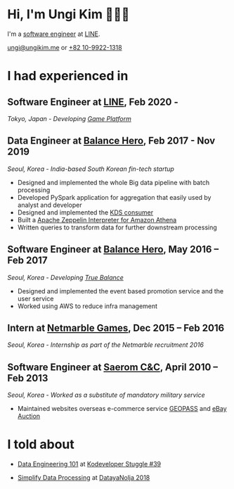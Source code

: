 # Hi, I'm Ungi Kim 👋🧑‍💻

I'm a [software engineer](https://github.com/ungikim) at [LINE](https://linecorp.com/ja/).

[ungi@ungikim.me](mailto:ungi@ungikim.me) or [+82 10-9922-1318](sms:821099221318)

# I had experienced in

## **Software Engineer** at [LINE](https://linecorp.com/ja/), Feb 2020 -

_Tokyo, Japan - Developing [Game Platform](https://developers.game.line.me/)_

## **Data Engineer** at [Balance Hero](https://truebalance.io), Feb 2017 - Nov 2019

_Seoul, Korea - India-based South Korean fin-tech startup_

* Designed and implemented the whole Big data pipeline with batch processing
* Developed PySpark application for aggregation that easily used by analyst and developer
* Designed and implemented the [KDS consumer](https://github.com/ungikim/kinsumer)
* Built a [Apache Zeppelin Interpreter for Amazon Athena](https://github.com/ungikim/zeppelin-athena-interpreter)
* Written queries to transform data for further downstream processing

## **Software Engineer** at [Balance Hero](https://truebalance.io), May 2016 – Feb 2017

_Seoul, Korea - Developing [True Balance](https://play.google.com/store/apps/details?id=com.balancehero.truebalance)_

* Designed and implemented the event based promotion service and the user service
* Worked using AWS to reduce infra management

## **Intern** at [Netmarble Games](https://company.netmarble.com/), Dec 2015 – Feb 2016

_Seoul, Korea - Internship as part of the Netmarble recruitment 2016_

## **Software Engineer** at [Saerom C&C](http://www.saeromcnc.com/), April 2010 – Feb 2013

_Seoul, Korea - Worked as a substitute of mandatory military service_

* Maintained websites overseas e-commerce service [GEOPASS](https://www.geopass.com/) and [eBay Auction](https://ebay.auction.co.kr/)

# I told about

- [Data Engineering 101](https://drive.google.com/file/d/1ICjYNSf5CgyYPujsyUqtIpHCaZ2gR6S6/view) at [Kodeveloper Stuggle #39](https://kodeveloper.com/%EA%B3%A0%EA%B5%B0%EB%B6%84%ED%88%AC%EA%B8%B0/2020/06/18/struggle-39/)
* [Simplify Data Processing](https://drive.google.com/file/d/1ciCKdWEePWqYBS01IzNUGudgZ2SL4EcU/view) at [DatayaNolja 2018](https://datayanolja.github.io/2018-datayanolja/index.html)
